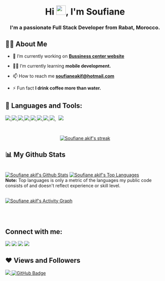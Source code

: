 <h1 align="center">Hi <img src="https://raw.githubusercontent.com/MartinHeinz/MartinHeinz/master/wave.gif" width="30px">, I'm Soufiane</h1>
<h3 align="center">I'm a passionate Full Stack Developer from Rabat, Morocco.</h3>


## 🙋‍♂️ About Me

- 💼 I’m currently working on **[Bussiness center website](https://www.google.com/)**

- 👨‍💻 I’m currently learning **mobile development.**

- 📫 How to reach me **soufianeakif@hotmail.com**

- ⚡ Fun fact **I drink coffee more than water.**

## 🚀 Languages and Tools:

<p align="left"> 
    <a href="https://www.java.com" target="_blank"> <img src="https://img.icons8.com/color/48/000000/java-coffee-cup-logo.png"/> </a>
    <a href="https://developer.mozilla.org/en-US/docs/Web/JavaScript" target="_blank"> <img src="https://img.icons8.com/officel/344/php-logo.png"/> </a>
    <a href="https://www.php.net/" target="_blank"> <img src="https://cdn-icons-png.flaticon.com/512/919/919830.png"/> </a> 
    <a href="https://www.w3.org/html/" target="_blank"> <img src="https://img.icons8.com/color/48/000000/html-5.png"/> </a> 
    <a href="https://www.w3schools.com/css/" target="_blank"> <img src="https://img.icons8.com/color/48/000000/css3.png"/> </a> 
    <a href="https://getbootstrap.com" target="_blank"> <img src="https://img.icons8.com/color/48/000000/bootstrap.png"/> </a> 
    <a href="https://www.python.org" target="_blank"> <img src="https://img.icons8.com/color/48/000000/python.png"/> </a> 
    <a style="padding-right:8px;" href="https://www.mysql.com/" target="_blank"> <img src="https://img.icons8.com/fluent/50/000000/mysql-logo.png"/> </a>
    <a style="padding-right:8px;" href="https://docs.microsoft.com/en-us/dotnet/csharp/" target="_blank"> <img src="https://img.icons8.com/color/48/000000/c-sharp-logo-2.png"/> </a>
</p>

<!-- [![React Badge](https://img.shields.io/badge/-React-61DBFB?style=for-the-badge&labelColor=black&logo=react&logoColor=61DBFB)](#)  [![Javascript Badge](https://img.shields.io/badge/-Javascript-F0DB4F?style=for-the-badge&labelColor=black&logo=javascript&logoColor=F0DB4F)](#) [![Typescript Badge](https://img.shields.io/badge/-Typescript-007acc?style=for-the-badge&labelColor=black&logo=typescript&logoColor=007acc)](#) [![Nodejs Badge](https://img.shields.io/badge/-Nodejs-3C873A?style=for-the-badge&labelColor=black&logo=node.js&logoColor=3C873A)](#) [![GraphQL Badge](https://img.shields.io/badge/-GraphQl-e535ab?style=for-the-badge&labelColor=black&logo=node.js&logoColor=e535ab)](#) -->
<br/>

<p align="center">
    <a href="https://github.com/Soufianeakif/github-readme-streak-stats">
        <img title="🔥 Get streak stats for your profile at git.io/streak-stats" alt="Soufiane akif's streak" src="https://github-readme-streak-stats.herokuapp.com/?user=Soufianeakif&theme=black-ice&hide_border=true&stroke=0000&background=060A0CD0"/>
    </a>
</p>
 
## 📊 My Github Stats
 
  <br/>
    <a href="https://github.com/Soufianeakif/github-readme-stats"><img alt="Soufiane akif's Github Stats" src="https://github-readme-stats.vercel.app/api?username=Soufianeakif&show_icons=true&count_private=true&theme=react&hide_border=true&bg_color=0D1117" /></a>
  <a href="https://github.com/Soufianeakif/github-readme-stats"><img alt="Soufiane akif's Top Languages" src="https://github-readme-stats.vercel.app/api/top-langs/?username=Soufianeakif&langs_count=8&count_private=true&layout=compact&theme=react&hide_border=true&bg_color=0D1117" /></a>
  <br/>
  <b>Note:</b> Top languages is only a metric of the languages my public code consists of and doesn't reflect experience or skill level.


<br/>
<br/>

<a href="https://github.com/Soufianeakif/github-readme-activity-graph"><img alt="Soufiane akif's Activity Graph" src="https://activity-graph.herokuapp.com/graph?username=Soufianeakif&bg_color=0D1117&color=5BCDEC&line=5BCDEC&point=FFFFFF&hide_border=true" /></a>

<br/>
<br/>

## Connect with me:
<p align="left">

<a href = "https://www.linkedin.com/in/soufiane-akif/"><img src="https://img.icons8.com/fluent/48/000000/linkedin.png"/></a>
<a href = "https://twitter.com/soufiane__akif"><img src="https://img.icons8.com/fluent/48/000000/twitter.png"/></a>
<a href = "https://www.instagram.com/soufiane__akif/"><img src="https://img.icons8.com/fluent/48/000000/instagram-new.png"/></a>
<a href = "https://www.youtube.com/channel/UCj6g7aj6IhLimaZU-bDwwuA"><img src="https://img.icons8.com/color/48/000000/youtube-play.png"/></a>

</p>

## ❤ Views and Followers
<a href="https://github.com/Meghna-DAS/github-profile-views-counter">
    <img src="https://komarev.com/ghpvc/?username=Soufianeakif">
</a>
<a href="https://github.com/Soufianeakif?tab=followers?tab=followers"><img src="https://img.shields.io/github/followers/Soufianeakif?label=Followers&style=social" alt="GitHub Badge"></a>
<!---
Soufianeakif/Soufianeakif is a ✨ special ✨ repository because its `README.md` (this file) appears on your GitHub profile.
You can click the Preview link to take a look at your changes.
--->

